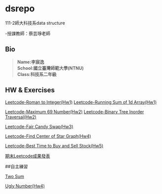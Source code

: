 # dsrepo

111-2師大科技系data structure

-授課教師：蔡芸琤老師

## Bio  
>**Name:李宸逸**  
>**School:國立臺灣師範大學(NTNU)**  
>**Class:科技系二年級**  

## HW & Exercises

[Leetcode-Roman to Integer(Hw1)](https://youtu.be/N-W8owIbUX4)
[Leetcode-Running Sum of 1d Array(Hw1)](https://youtu.be/Wrccv631H0I)

[Leetcode-Maximum 69 Number(Hw2)](https://youtu.be/-C-j_RLZ0c4)
[Leetcode-Binary Tree Inorder Traversal(Hw2)](https://youtu.be/Z3a_RVUh6SM)

[Leetcode-Fair Candy Swap(Hw3)](https://youtu.be/0wKVKfhBU3I)

[Leetcode-Find Center of Star Graph(Hw4)](https://youtu.be/W440vPYtcjI)

[Leetcode-Best Time to Buy and Sell Stock(Hw5)](https://youtu.be/QtVKjzKG8Uk)

[期末Leetcode成果發表](https://youtu.be/aWhtQWcPpoM)

##自主練習

[Two Sum](https://youtu.be/vuM-ge24r-c)

[Ugly Number(Hw4)](https://youtu.be/wzPXNTf8Ino)
